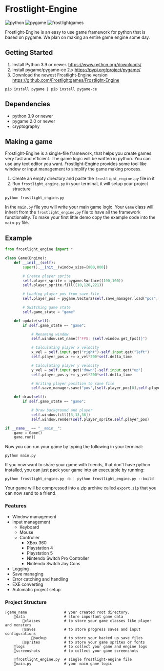 # Frostlight-Engine

![python](https://img.shields.io/badge/python-blue) ![pygame](https://img.shields.io/badge/pygame-green) ![frostlightgames](https://img.shields.io/badge/frostlightgames-blue)

Frostlight-Engine is an easy to use game framework for python that is based on pygame. We plan on making an entire game engine some day.

## **Getting Started**

1.  Install Python 3.9 or newer. <https://www.python.org/downloads/>
2.  Install pygame/pygame-ce 2.x <https://pypi.org/project/pygame/>
3.  Download the newest Frostlight-Engine version <https://github.com/Frostlightgames/Frostlight-Engine>

```
pip install pygame | pip install pygame-ce
```

## **Dependencies**

- python 3.9 or newer
- pygame 2.0 or newer
- cryptography

## **Making a game**

Frostlight-Engine is a single-file framework, that helps you create games very fast and efficient. The game logic will be written in python. You can use any text editor you want. Frostlight-Engine provides some tool like window or input management to simplify the game making process.

1.  Create an empty directory and paste the `frostlight_engine.py` file in it
2.  Run `frostlight_engine.py` in your terminal, it will setup your project structure

```
python frostlight_engine.py
```

In the `main.py` file you will write your main game logic. Your `Game` class will inherit from the `frostlight_engine.py` file to have all the framework functionality. To make your first little demo copy the example code into the `main.py` file.

## **Example**

```python
from frostlight_engine import *

class Game(Engine):
    def __init__(self):
        super().__init__(window_size=[800,800])

        # Create player sprite
        self.player_sprite = pygame.Surface((100,100))
        self.player_sprite.fill((10,126,221))

        # Loading player pos from save file
        self.player_pos = pygame.Vector2(self.save_manager.load("pos",[350,350]))

        # Switching game state
        self.game_state = "game"

    def update(self):
        if self.game_state == "game":

            # Renaming window
            self.window.set_name(f"FPS: {self.window.get_fps()}")

            # Calculating player x velocity
            x_vel = self.input.get("right")-self.input.get("left")
            self.player_pos.x += x_vel*200*self.delta_time

            # Calculating player y velocity
            y_vel = self.input.get("down")-self.input.get("up")
            self.player_pos.y += y_vel*200*self.delta_time

            # Writing player position to save file
            self.save_manager.save("pos",[self.player_pos[0],self.player_pos[1]])

    def draw(self):
        if self.game_state == "game":

            # Draw background and player
            self.window.fill([3,13,36])
            self.window.render(self.player_sprite,self.player_pos)

if __name__ == "__main__":
    game = Game()
    game.run()
```

Now you can run your game by typing the following in your terminal:

```
python main.py
```

If you now want to share your game with friends, that don't have python installed, you can just pack your game into an executable by running:

```
python frostlight_engine.py -b | python frostlight_engine.py --build
```

Your game will be compressed into a zip archive called `export.zip` that you can now send to a friend.

### **Features**

- Window management
- Input management
  - Keyboard
  - Mouse
  - Controller
    - XBox 360
    - Playstation 4
    - Playstation 5
    - Nintendo Switch Pro Controller
    - Nintendo Switch Joy Cons
- Logging
- Save managing
- Error catching and handling
- EXE converting
- Automatic project setup

### **Project Structure**

```
📁game_name                 # your created root directory.
    📁data                  # store important game data
        📁classes           # to store your game classes like player and monsters
        📁saves             # to store progress saves and input configurations
            📁backup        # to store your backed up save files
        📁sprites           # to store your game sprites or fonts
    📁logs                  # to collect your game and engine logs
    📁screenshots           # to collect your game screenshots

    📃frostlight_engine.py  # single frostlight-engine file
    📃main.py               # your main game logic
```
